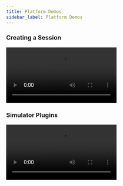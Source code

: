 ```yaml
---
title: Platform Demos
sidebar_label: Platform Demos
---
```


### Creating a Session
<video class="video-container" controls>
    <source class="video" src="https://compliance-documentation-demos.s3.eu-west-2.amazonaws.com/ComplianceSessionDemo.mov" type="video/mp4"/>
</video>

### Simulator Plugins
<video class="video-container" controls>
    <source class="video" src="https://compliance-documentation-demos.s3.eu-west-2.amazonaws.com/ComplianceSimulatorPluginDemo.mov" type="video/mp4">
</video>
